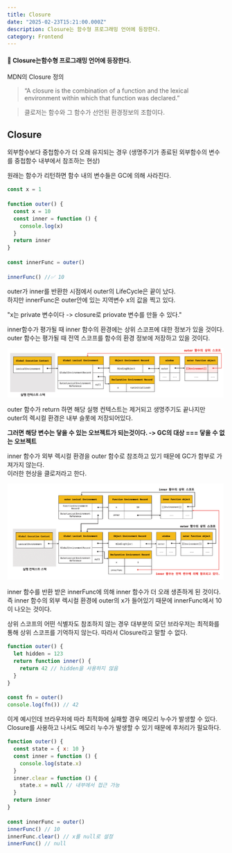 ```yaml
---
title: Closure
date: "2025-02-23T15:21:00.000Z"
description: Closure는 함수형 프로그래밍 언어에 등장한다.
category: Frontend
---
```


#### 🔖 Closure는함수형 프로그래밍 언어에 등장한다.

MDN의 Closure 정의

> “A closure is the combination of a function and the lexical environment within which that function was declared.”

> 클로저는 함수와 그 함수가 선언된 환경정보의 조합이다.

## Closure

외부함수보다 중첩함수가 더 오래 유지되는 경우 (생명주기가 종료된 외부함수의 변수를 중첩함수 내부에서 참조하는 현상)

원래는 함수가 리턴하면 함수 내의 변수들은 GC에 의해 사라진다.

```jsx
const x = 1

function outer() {
  const x = 10
  const inner = function () {
    console.log(x)
  }
  return inner
}

const innerFunc = outer()

innerFunc() //✅ 10
```

outer가 inner를 반환한 시점에서 outer의 LifeCycle은 끝이 났다.<br/>
하지만 innerFunc은 outer안에 있는 지역변수 x의 값을 찍고 있다.

"x는 private 변수이다 -> closure로 priovate 변수를 만들 수 있다."

inner함수가 평가될 때 inner 함수의 환경에는 상위 스코프에 대한 정보가 있을 것이다.<br/>
outer 함수는 평가될 때 전역 스코프를 함수의 환경 정보에 저장하고 있을 것이다.

<img src="../closure/closure_1.png" alt="closure_1" width="500"/><br/>

outer 함수가 return 하면 해당 실행 컨텍스트는 제거되고 생명주기도 끝나지만<br/>
outer의 렉시컬 환경은 내부 슬롯에 저장되어있다.

<b>그러면 해당 변수는 닿을 수 있는 오브젝트가 되는것이다. -> GC의 대상 === 닿을 수 없는 오브젝트</b>

inner 함수가 외부 렉시컬 환경을 outer 함수로 참조하고 있기 때문에 GC가 함부로 가져가지 않는다.<br/>
이러한 현상을 클로저라고 한다.

<img src="../closure/closure_2.png" alt="closure_2" width="500"/><br/>

inner 함수를 반환 받은 innerFunc에 의해 inner 함수가 더 오래 생존하게 된 것이다.<br/>
즉 inner 함수의 외부 렉시컬 환경에 outer의 x가 들어있기 때문에 innerFunc에서 10이 나오는 것이다.

상위 스코프의 어떤 식별자도 참조하지 않는 경우 대부분의 모던 브라우저는 최적화를 통해 상위 스코프를 기억하지 않는다. 따라서 Closure라고 말할 수 없다.

```javascript
function outer() {
  let hidden = 123
  return function inner() {
    return 42 // hidden을 사용하지 않음
  }
}

const fn = outer()
console.log(fn()) // 42
```

이게 예시인데 브라우저에 따라 최적화에 실패할 경우 메모리 누수가 발생할 수 있다. <br/>
Closure를 사용하고 나서도 메모리 누수가 발생할 수 있기 때문에 후처리가 필요하다.

```javascript
function outer() {
  const state = { x: 10 }
  const inner = function () {
    console.log(state.x)
  }
  inner.clear = function () {
    state.x = null // 내부에서 접근 가능
  }
  return inner
}

const innerFunc = outer()
innerFunc() // 10
innerFunc.clear() // x를 null로 설정
innerFunc() // null
```
